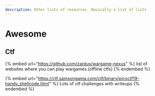 ```yaml
---
description: Other lists of resources. Basically a list of lists
---
```


# Awesome

## Ctf

{% embed url="https://github.com/zardus/wargame-nexus" %}
list of websites where you can play wargames (offline ctfs)
{% endembed %}

{% embed url="https://ctf.samsongama.com/ctf/binary/picoctf19-handy_shellcode.html" %}
Lots of ctf challenges with writeups
{% endembed %}
